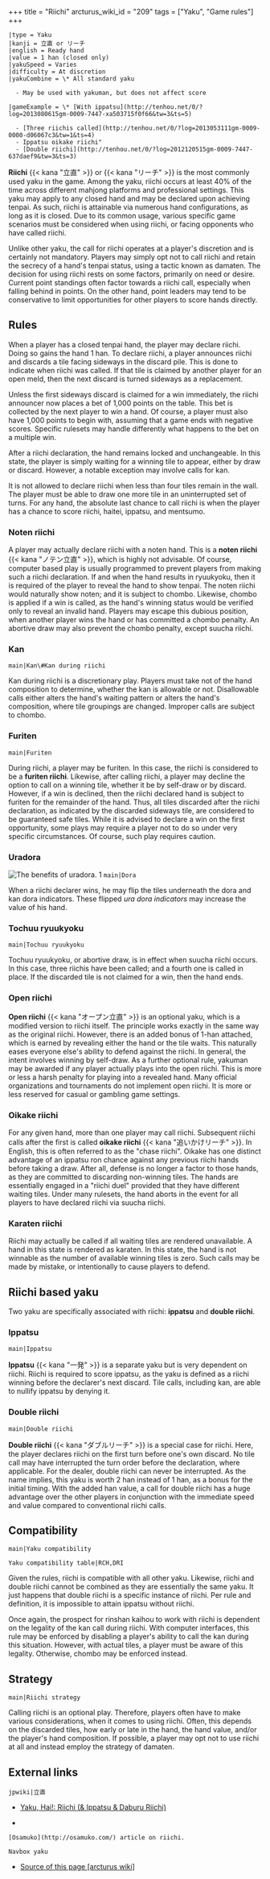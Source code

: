 +++
title = "Riichi"
arcturus_wiki_id = "209"
tags = ["Yaku", "Game rules"]
+++

```yaku
|type = Yaku
|kanji = 立直 or リーチ
|english = Ready hand
|value = 1 han (closed only)
|yakuSpeed = Varies
|difficulty = At discretion
|yakuCombine = \* All standard yaku

  - May be used with yakuman, but does not affect score

|gameExample = \* [With ippatsu](http://tenhou.net/0/?log=2013080615gm-0009-7447-xa503715f0f66&tw=3&ts=5)

  - [Three riichis called](http://tenhou.net/0/?log=2013053111gm-0009-0000-d06067c3&tw=1&ts=4)
  - Ippatsu oikake riichi"
  - [Double riichi](http://tenhou.net/0/?log=2012120515gm-0009-7447-637daef9&tw=3&ts=3)

```

**Riichi** {{< kana "立直" >}} or {{< kana "リーチ" >}} is the most commonly used yaku in the game.
Among the yaku, riichi occurs at least 40% of the time across different mahjong platforms and
professional settings. This yaku may apply to any closed hand and may be declared upon achieving
tenpai. As such, riichi is attainable via numerous hand configurations, as long as it is closed. Due
to its common usage, various specific game scenarios must be considered when using riichi, or facing
opponents who have called riichi.

Unlike other yaku, the call for riichi operates at a player's discretion and is certainly not
mandatory. Players may simply opt not to call riichi and retain the secrecy of a hand's tenpai
status, using a tactic known as damaten. The decision for using riichi rests on some factors,
primarily on need or desire. Current point standings often factor towards a riichi call, especially
when falling behind in points. On the other hand, point leaders may tend to be conservative to limit
opportunities for other players to score hands directly.

## Rules

When a player has a closed tenpai hand, the player may declare riichi. Doing so gains the hand 1
han. To declare riichi, a player announces riichi and discards a tile facing sideways in the discard
pile. This is done to indicate when riichi was called. If that tile is claimed by another player for
an open meld, then the next discard is turned sideways as a replacement.

Unless the first sideways discard is claimed for a win immediately, the riichi announcer now places
a bet of 1,000 points on the table. This bet is collected by the next player to win a hand. Of
course, a player must also have 1,000 points to begin with, assuming that a game ends with negative
scores. Specific rulesets may handle differently what happens to the bet on a multiple win.

After a riichi declaration, the hand remains locked and unchangeable. In this state, the player is
simply waiting for a winning tile to appear, either by draw or discard. However, a notable exception
may involve calls for kan.

It is not allowed to declare riichi when less than four tiles remain in the wall. The player must be
able to draw one more tile in an uninterrupted set of turns. For any hand, the absolute last chance
to call riichi is when the player has a chance to score riichi, haitei, ippatsu, and mentsumo.

### Noten riichi

A player may actually declare riichi with a noten hand. This is a **noten riichi**
{{< kana "ノテン立直" >}}, which is highly not advisable. Of course, computer based play is usually
programmed to prevent players from making such a riichi declaration. If and when the hand results in
ryuukyoku, then it is required of the player to reveal the hand to show tenpai. The noten riichi
would naturally show noten; and it is subject to chombo. Likewise, chombo is applied if a win is
called, as the hand's winning status would be verified only to reveal an invalid hand. Players may
escape this dubious position, when another player wins the hand or has committed a chombo penalty.
An abortive draw may also prevent the chombo penalty, except suucha riichi.

### Kan

`main|Kan\#Kan during riichi`

Kan during riichi is a discretionary play. Players must take not of the hand composition to
determine, whether the kan is allowable or not. Disallowable calls either alters the hand's waiting
pattern or alters the hand's composition, where tile groupings are changed. Improper calls are
subject to chombo.

### Furiten

`main|Furiten`

During riichi, a player may be furiten. In this case, the riichi is considered to be a **furiten
riichi**. Likewise, after calling riichi, a player may decline the option to call on a winning tile,
whether it be by self-draw or by discard. However, if a win is declined, then the riichi declared
hand is subject to furiten for the remainder of the hand. Thus, all tiles discarded after the riichi
declaration, as indicated by the discarded sideways tile, are considered to be guaranteed safe
tiles. While it is advised to declare a win on the first opportunity, some plays may require a
player not to do so under very specific circumstances. Of course, such play requires caution.

### Uradora

![The benefits of uradora. [1](http://tenhou.net/0/?log=2014070812gm-0009-7447-daa26980&tw=3&ts=9)](Uradora.png "The benefits of uradora. 1")
`main|Dora`

When a riichi declarer wins, he may flip the tiles underneath the dora and kan dora indicators.
These flipped _ura dora indicators_ may increase the value of his hand.

### Tochuu ryuukyoku

`main|Tochuu ryuukyoku`

Tochuu ryuukyoku, or abortive draw, is in effect when suucha riichi occurs. In this case, three
riichis have been called; and a fourth one is called in place. If the discarded tile is not claimed
for a win, then the hand ends.

### Open riichi

**Open riichi** {{< kana "オープン立直" >}} is an optional yaku, which is a modified version to
riichi itself. The principle works exactly in the same way as the original riichi. However, there is
an added bonus of 1-han attached, which is earned by revealing either the hand or the tile waits.
This naturally eases everyone else's ability to defend against the riichi. In general, the intent
involves winning by self-draw. As a further optional rule, yakuman may be awarded if any player
actually plays into the open riichi. This is more or less a harsh penalty for playing into a
revealed hand. Many official organizations and tournaments do not implement open riichi. It is more
or less reserved for casual or gambling game settings.

### Oikake riichi

For any given hand, more than one player may call riichi. Subsequent riichi calls after the first is
called **oikake riichi** {{< kana "追いかけリーチ" >}}. In English, this is often referred to as the
"chase riichi". Oikake has one distinct advantage of an ippatsu ron chance against any previous
riichi hands before taking a draw. After all, defense is no longer a factor to those hands, as they
are committed to discarding non-winning tiles. The hands are essentially engaged in a "riichi duel"
provided that they have different waiting tiles. Under many rulesets, the hand aborts in the event
for all players to have declared riichi via suucha riichi.

### Karaten riichi

Riichi may actually be called if all waiting tiles are rendered unavailable. A hand in this state is
rendered as karaten. In this state, the hand is not winnable as the number of available winning
tiles is zero. Such calls may be made by mistake, or intentionally to cause players to defend.

## Riichi based yaku

Two yaku are specifically associated with riichi: **ippatsu** and **double riichi**.

### Ippatsu

`main|Ippatsu`

**Ippatsu** {{< kana "一発" >}} is a separate yaku but is very dependent on riichi. Riichi is
required to score ippatsu, as the yaku is defined as a riichi winning before the declarer's next
discard. Tile calls, including kan, are able to nullify ippatsu by denying it.

### Double riichi

`main|Double riichi`

**Double riichi** {{< kana "ダブルリーチ" >}} is a special case for riichi. Here, the player
declares riichi on the first turn before one's own discard. No tile call may have interrupted the
turn order before the declaration, where applicable. For the dealer, double riichi can never be
interrupted. As the name implies, this yaku is worth 2 han instead of 1 han, as a bonus for the
initial timing. With the added han value, a call for double riichi has a huge advantage over the
other players in conjunction with the immediate speed and value compared to conventional riichi
calls.

## Compatibility

`main|Yaku compatibility`

`Yaku compatibility table|RCH,DRI`

Given the rules, riichi is compatible with all other yaku. Likewise, riichi and double riichi cannot
be combined as they are essentially the same yaku. It just happens that double riichi is a specific
instance of riichi. Per rule and definition, it is impossible to attain ippatsu without riichi.

Once again, the prospect for rinshan kaihou to work with riichi is dependent on the legality of the
kan call during riichi. With computer interfaces, this rule may be enforced by disabling a player's
ability to call the kan during this situation. However, with actual tiles, a player must be aware of
this legality. Otherwise, chombo may be enforced instead.

## Strategy

`main|Riichi strategy`

Calling riichi is an optional play. Therefore, players often have to make various considerations,
when it comes to using riichi. Often, this depends on the discarded tiles, how early or late in the
hand, the hand value, and/or the player's hand composition. If possible, a player may opt not to use
riichi at all and instead employ the strategy of damaten.

## External links

`jpwiki|立直`

- [Yaku, Hai\!: Riichi (& Ippatsu & Daburu Riichi)](http://osamuko.com/yaku-hai-riichi/)

<!-- end list -->

-


    [Osamuko](http://osamuko.com/) article on riichi.

`Navbox yaku`

- [Source of this page [arcturus wiki]](http://arcturus.su/wiki/Riichi)
